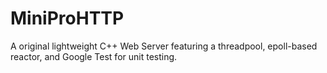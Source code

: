 # MiniProHTTP
A original lightweight C++ Web Server featuring a threadpool, epoll-based reactor, and Google Test for unit testing.
